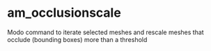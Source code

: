 # am_occlusionscale
Modo command to iterate selected meshes and rescale meshes that occlude (bounding boxes) more than a threshold
